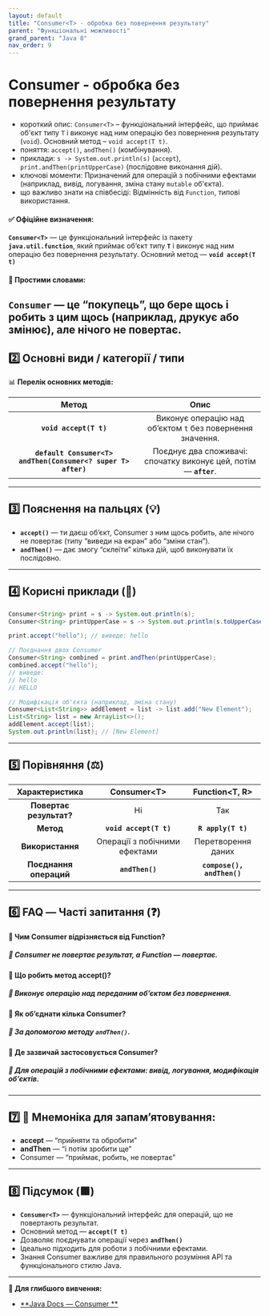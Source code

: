 ```yaml
---
layout: default
title: "Consumer<T> - обробка без повернення результату"
parent: "Функціональні можливості"
grand_parent: "Java 8"
nav_order: 9
---
```


# Consumer<T> - обробка без повернення результату

* короткий опис: `Consumer<T>` – функціональний інтерфейс, що приймає об'єкт типу `T` і виконує над ним операцію без
  повернення результату (`void`). Основний метод – `void accept(T t)`.
* поняття: `accept()`, `andThen()` (комбінування).
* приклади: `s -> System.out.println(s)` (`accept`), `print.andThen(printUpperCase)` (послідовне виконання дій).
* ключові моменти: Призначений для операцій з побічними ефектами (наприклад, вивід, логування, зміна стану `mutable`
  об'єкта).
* що важливо знати на співбесіді: Відмінність від `Function`, типові використання.

#### **✅ Офіційне визначення:**

**`Consumer<T>`** — це функціональний інтерфейс із пакету **`java.util.function`**, який приймає об’єкт типу **`T`** і
виконує над ним операцію без повернення результату. Основний метод — **`void accept(T t)`**

#### **🧠 Простими словами:**

**`Consumer`** — це “покупець”, що бере щось і робить з цим щось (наприклад, друкує або змінює), але нічого не повертає.
---

## **2️⃣ Основні види / категорії / типи**

📊 **Перелік основних методів:**

|                            Метод                             |                               Опис                                |
|:------------------------------------------------------------:|:-----------------------------------------------------------------:|
|                    **`void accept(T t)`**                    |    Виконує операцію над об’єктом `t` без повернення значення.     |
| **`default Consumer<T> andThen(Consumer<? super T> after)`** | Поєднує два споживачі: спочатку виконує цей, потім — **`after`**. |

---

## **3️⃣ Пояснення на пальцях (💡)**

* **`accept()`** — ти даєш об’єкт, Consumer з ним щось робить, але нічого не повертає (типу “виведи на екран” або “зміни
  стан”).
* **`andThen()`** — дає змогу “склеїти” кілька дій, щоб виконувати їх послідовно.

---

## **4️⃣ Корисні приклади (🧪)**

```java
Consumer<String> print = s -> System.out.println(s);
Consumer<String> printUpperCase = s -> System.out.println(s.toUpperCase());

print.accept("hello"); // виведе: hello

// Поєднання двох Consumer
Consumer<String> combined = print.andThen(printUpperCase);
combined.accept("hello");  
// виведе: 
// hello
// HELLO

// Модифікація об'єкта (наприклад, зміна стану)
Consumer<List<String>> addElement = list -> list.add("New Element");
List<String> list = new ArrayList<>();
addElement.accept(list);
System.out.println(list); // [New Element]
```
---

## **5️⃣ Порівняння (⚖️)**

|     Характеристика      |         Consumer\<T\>         |      Function\<T, R\>      |
|:-----------------------:|:-----------------------------:|:--------------------------:|
| **Повертає результат?** |              Ні               |            Так             |
|        **Метод**        |    **`void accept(T t)`**     |     **`R apply(T t)`**     |
|    **Використання**     | Операції з побічними ефектами |     Перетворення даних     |
| **Поєднання операций**  |        **`andThen()`**        | **`compose(), andThen()`** |

---

## **6️⃣ FAQ — Часті запитання (❓)**

#### **🔹 Чим Consumer відрізняється від Function?**

##### **💬 Consumer не повертає результат, а Function — повертає.**

####  

#### **🔹 Що робить метод accept()?**

##### **💬 Виконує операцію над переданим об’єктом без повернення.**

####  

#### **🔹 Як об’єднати кілька Consumer?**

##### **💬 За допомогою методу `andThen()`.**

####  

#### **🔹 Де зазвичай застосовується Consumer?**

##### **💬 Для операцій з побічними ефектами: вивід, логування, модифікація об’єктів.**

---

## **7️⃣ 🧠 Мнемоніка для запам’ятовування:**

* **accept** — “прийняти та обробити”
* **andThen** — “і потім зробити ще”
* Consumer — “приймає, робить, не повертає”

---

## **8️⃣ Підсумок (🟩)**

* **`Consumer<T>`** — функціональний інтерфейс для операцій, що не повертають результат.
* Основний метод — **`accept(T t)`**
* Дозволяє поєднувати операції через **`andThen()`**
* Ідеально підходить для роботи з побічними ефектами.
* Знання Consumer важливе для правильного розуміння API та функціонального стилю Java.

---

**🔗 Для глибшого вивчення:**

* [**Java Docs — Consumer
  **](https://docs.oracle.com/en/java/javase/17/docs/api/java.base/java/util/function/Consumer.html)